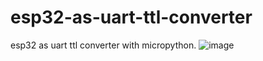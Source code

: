 # esp32-as-uart-ttl-converter
esp32 as uart ttl converter with micropython.
![image](https://user-images.githubusercontent.com/21161299/154164637-a10ae295-9607-48f3-b5e5-a19115052e09.png)
